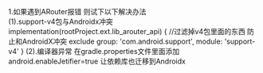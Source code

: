 1.如果遇到ARouter报错 则试下以下解决办法  
    (1).support-v4包与Androidx冲突
        implementation(rootProject.ext.lib_arouter_api) {
          //过滤掉v4包里面的东西 防止和AndroidX冲突
          exclude group: 'com.android.support', module: 'support-v4'
        }
    (2).编译器异常
        在gradle.properties文件里面添加
        android.enableJetifier=true
        让依赖库也迁移到Androidx